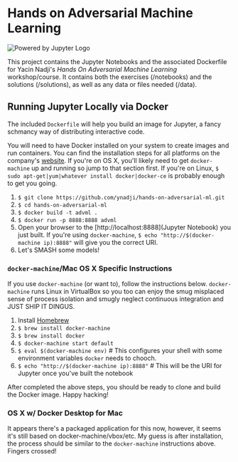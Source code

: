 # Hands on Adversarial Machine Learning

![Powered by Jupyter
 Logo](https://cdn.oreillystatic.com/images/icons/powered_by_jupyter.png)

This project contains the Jupyter Notebooks and the associated Dockerfile for
Yacin Nadji's _Hands On Adversarial Machine Learning_ workshop/course. It
contains both the exercises (/notebooks) and the solutions (/solutions), as well
as any data or files needed (/data).

## Running Jupyter Locally via Docker

The included `Dockerfile` will help you build an image for Jupyter, a fancy
schmancy way of distributing interactive code.

You will need to have Docker installed on your system to create images and run
containers. You can find the installation steps for all platforms on the
company's [website](https://docs.docker.com/install/). If you're on OS X, you'll
likely need to get `docker-machine` up and running so jump to that section
first. If you're on Linux, `$ sudo apt-get|yum|whatever install
docker|docker-ce` is probably enough to get you going.

1. `$ git clone https://github.com/ynadji/hands-on-adversarial-ml.git`
1. `$ cd hands-on-adversarial-ml`
1. `$ docker build -t advml .`
1. `$ docker run -p 8888:8888 advml`
1. Open your browser to the [http://localhost:8888](Jupyter Notebook) you just
built. If you're using `docker-machine`, `$ echo "http://$(docker-machine
ip):8888"` will give you the correct URI.
1. Let's SMASH some models!

### `docker-machine`/Mac OS X Specific Instructions

If you use `docker-machine` (or want to), follow the instructions below.
`docker-machine` runs Linux in VirtualBox so you too can enjoy the smug
misplaced sense of process isolation and smugly neglect continuous integration
and JUST SHIP IT DINGUS.

1. Install [Homebrew](https://brew.sh)
1. `$ brew install docker-machine`
1. `$ brew install docker`
1. `$ docker-machine start default`
1. `$ eval $(docker-machine env)` # This configures your shell with some
environment variables `docker` needs to chooch.
1. `$ echo "http://$(docker-machine ip):8888"` # This will be the URI for
Jupyter once you've built the notebook

After completed the above steps, you should be ready to clone and build the
Docker image. Happy hacking!

### OS X w/ Docker Desktop for Mac

It appears there's a packaged application for this now, however, it seems it's
still based on docker-machine/vbox/etc. My guess is after installation, the
process should be similar to the `docker-machine` instructions above. Fingers
crossed!